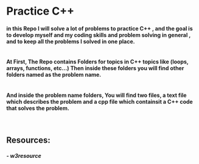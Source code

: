 # Practice C++
#### in this Repo I will solve a lot of problems to practice C++ , and the goal is to develop myself and my coding skills and problem solving in general , and to keep all the problems I solved in one place.<br><br>
#### At First, The Repo contains Folders for topics in C++ topics like (loops, arrays, functions, etc...) Then inside these folders you will find other folders named as the problem name.<br><br>
#### And inside the problem name folders, You will find two files, a text file which describes the problem and a cpp file which containsit a C++ code that solves the problem.<br><br><br>
## Resources:<br>
##### - w3resource
